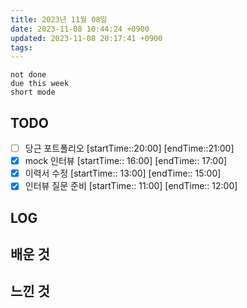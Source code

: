 ```yaml
---
title: 2023년 11월 08일
date: 2023-11-08 10:44:24 +0900
updated: 2023-11-08 20:17:41 +0900
tags: 
---
```


```tasks
not done 
due this week
short mode
```

## TODO
- [ ] 당근 포트폴리오 [startTime::20:00] [endTime::21:00]
- [x] mock 인터뷰 [startTime:: 16:00]  [endTime:: 17:00]
- [x] 이력서 수정 [startTime:: 13:00]  [endTime:: 15:00]
- [x] 인터뷰 질문 준비 [startTime:: 11:00]  [endTime:: 12:00]

## LOG

## 배운 것

## 느낀 것